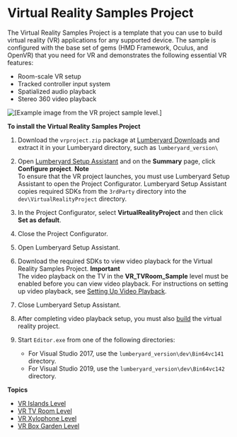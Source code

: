 # Virtual Reality Samples Project<a name="sample-project-virtual-reality"></a>

The Virtual Reality Samples Project is a template that you can use to build virtual reality \(VR\) applications for any supported device\. The sample is configured with the base set of gems \(HMD Framework, Oculus, and OpenVR\) that you need for VR and demonstrates the following essential VR features:
+ Room\-scale VR setup
+ Tracked controller input system
+ Spatialized audio playback
+ Stereo 360 video playback

![\[Example image from the VR project sample level.\]](http://docs.aws.amazon.com/lumberyard/latest/userguide/images/virtual_reality_project_sample.jpg)

**To install the Virtual Reality Samples Project**

1. Download the `vrproject.zip` package at [Lumberyard Downloads](https://aws.amazon.com/lumberyard/downloads/) and extract it in your Lumberyard directory, such as `lumberyard_version\`

1. Open [Lumberyard Setup Assistant](lumberyard-launcher-using.md) and on the **Summary** page, click **Configure project**\.
**Note**  
To ensure that the VR project launches, you must use Lumberyard Setup Assistant to open the Project Configurator\. Lumberyard Setup Assistant copies required SDKs from the `3rdParty` directory into the `dev\VirtualRealityProject` directory\.

1. In the Project Configurator, select **VirtualRealityProject** and then click **Set as default**\.

1. Close the Project Configurator\.

1. Open Lumberyard Setup Assistant\.

1. Download the required SDKs to view video playback for the Virtual Reality Samples Project\. 
**Important**  
The video playback on the TV in the **VR\_TVRoom\_Sample** level must be enabled before you can view video playback\. For instructions on setting up video playback, see [Setting Up Video Playback](component-videoplayback.md#component-videoplayback-setup)\. 

1. Close Lumberyard Setup Assistant\.

1. After completing video playback setup, you must also [build](game-build-intro.md) the virtual reality project\.

1. Start `Editor.exe` from one of the following directories:
   + For Visual Studio 2017, use the `lumberyard_version\dev\Bin64vc141` directory\.
   + For Visual Studio 2019, use the `lumberyard_version\dev\Bin64vc142` directory\.

**Topics**
+ [VR Islands Level](sample-level-vr-islands.md)
+ [VR TV Room Level](sample-level-vr-tv-room.md)
+ [VR Xylophone Level](sample-level-vr-xylophone.md)
+ [VR Box Garden Level](sample-level-vr-box-garden.md)